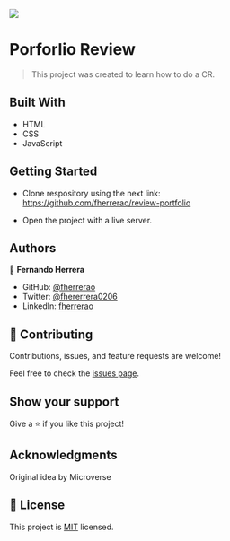 ![](https://img.shields.io/badge/Microverse-blueviolet)

# Porforlio Review

> This project was created to learn how to do a CR.


## Built With

- HTML
- CSS
- JavaScript


## Getting Started

- Clone respository using the next link: https://github.com/fherrerao/review-portfolio

- Open the project with a live server.


## Authors

👤 **Fernando Herrera**

- GitHub: [@fherrerao](https://github.com/fherrerao) 
- Twitter: [@fhererrera0206](https://twitter.com/fherrera0206)
- LinkedIn: [fherrerao](https://www.linkedin.com/in/fherrerao)


## 🤝 Contributing

Contributions, issues, and feature requests are welcome!

Feel free to check the [issues page](https://github.com/fherrerao/review-portfolio.git).

## Show your support

Give a ⭐️ if you like this project!

## Acknowledgments

Original idea by Microverse

## 📝 License

This project is [MIT](./LICENSE) licensed.
